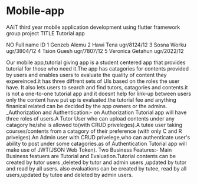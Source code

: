 # Mobile-app
AAiT third year mobile application development using flutter framework group project
TITLE  Tutorial app

NO   Full name                      ID
1    Genzeb Alemu
2    Hawi Tena                  ugr/8124/12
3    Sosna Worku                ugr/3804/12
4    Tsion Guesh                ugr/7807/12
5    Veronica Getahun           ugr/2022/12

Our mobile app,tutorial giving app is a student centered app that provides tutorial for those who need it.The app has catagories for contents provided by users and enables users to evaluate the quality of content they expereinced.it has three diffrent sets of UIs based on the roles the user have. It also lets users to search and find tutors, catagories and contents.it is not a one-to-one tutorial app and it doesnt help for link-up between users only the content have put up is evaluated.the tutorial fee and anything finanical related can be decided by the app owners or the admins.
_Authorization and Authentication:- on Authorization Tutorial app will have three roles of users.A Tutor User who can upload contents under any catagory he/she is allowed to(with CRUD priveleges).A tutee user taking courses/contents from a catagory of their preference (with only C and R privelges).An Admin user with CRUD privelege,who can authenticate user's ability to post under some catagories.as of Authentication Tutorial app will make use of JWT(JSON Web Token).
Two Business Features:- Main Business featuers are Tutorial and Evaluation.Tutorial contents can be created  by tutor users ,deleted  by tutor and admin users ,updated by tutor and read by all users. also evaluations can be created by tutee, read by all users,updated by tutee and deleted by admin users.
